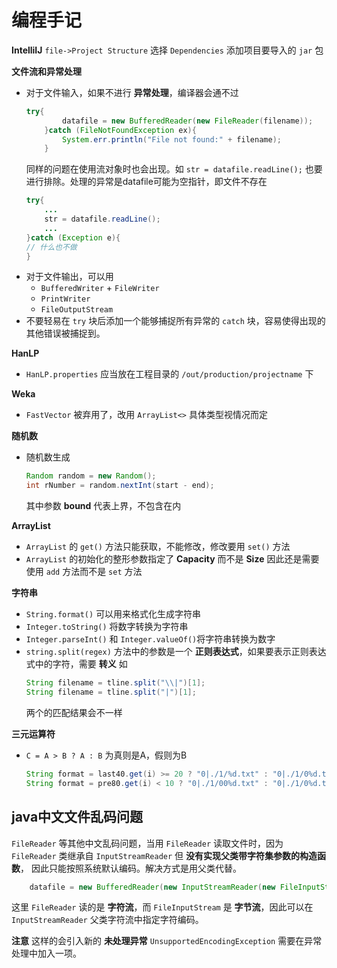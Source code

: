 # 编程手记
**IntelliIJ**
`file->Project Structure` 选择 `Dependencies` 添加项目要导入的 `jar` 包

**文件流和异常处理**
+ 对于文件输入，如果不进行 **异常处理**，编译器会通不过
    ```java
    try{
            datafile = new BufferedReader(new FileReader(filename));
        }catch (FileNotFoundException ex){
            System.err.println("File not found:" + filename);
        }
    ```
    同样的问题在使用流对象时也会出现。如 `str = datafile.readLine();` 也要进行排除。处理的异常是datafile可能为空指针，即文件不存在
    ```java
    try{
        ...
        str = datafile.readLine();
        ...
    }catch (Exception e){
    // 什么也不做
    }
    ```
+ 对于文件输出，可以用
    + `BufferedWriter` + `FileWriter`
    + `PrintWriter`
    + `FileOutputStream`
+ 不要轻易在 `try` 块后添加一个能够捕捉所有异常的 `catch` 块，容易使得出现的其他错误被捕捉到。

**HanLP**
+ `HanLP.properties` 应当放在工程目录的 `/out/production/projectname` 下

**Weka**
+ `FastVector` 被弃用了，改用 `ArrayList<>` 具体类型视情况而定

**随机数**
+ 随机数生成
    ```java
    Random random = new Random();
    int rNumber = random.nextInt(start - end);
    ```
    其中参数 **bound** 代表上界，不包含在内

**ArrayList**
+ `ArrayList` 的 `get()` 方法只能获取，不能修改，修改要用 `set()` 方法
+ `ArrayList` 的初始化的整形参数指定了 **Capacity** 而不是 **Size** 因此还是需要使用 `add` 方法而不是 `set` 方法

**字符串**
+ `String.format()` 可以用来格式化生成字符串
+ `Integer.toString()` 将数字转换为字符串
+ `Integer.parseInt()` 和 `Integer.valueOf()`将字符串转换为数字
+ `string.split(regex)` 方法中的参数是一个 **正则表达式**，如果要表示正则表达式中的字符，需要 **转义** 如
    ```java
    String filename = tline.split("\\|")[1];
    String filename = tline.split("|")[1];
    ```
    两个的匹配结果会不一样

**三元运算符**
+ `C = A > B ? A : B` 为真则是A，假则为B
    ```java
    String format = last40.get(i) >= 20 ? "0|./1/%d.txt" : "0|./1/0%d.txt";
    String format = pre80.get(i) < 10 ? "0|./1/00%d.txt" : "0|./1/0%d.txt";
    ```

## java中文文件乱码问题
`FileReader` 等其他中文乱码问题，当用 `FileReader` 读取文件时，因为 `FileReader` 类继承自 `InputStreamReader` 但 **没有实现父类带字符集参数的构造函数**， 因此只能按照系统默认编码。解决方式是用父类代替。
```java
    datafile = new BufferedReader(new InputStreamReader(new FileInputStream(filename), "GBK"));
```
这里 `FileReader` 读的是 **字符流**，而 `FileInputStream` 是 **字节流**，因此可以在 `InputStreamReader` 父类字符流中指定字符编码。

**注意** 这样的会引入新的 **未处理异常** `UnsupportedEncodingException` 需要在异常处理中加入一项。
